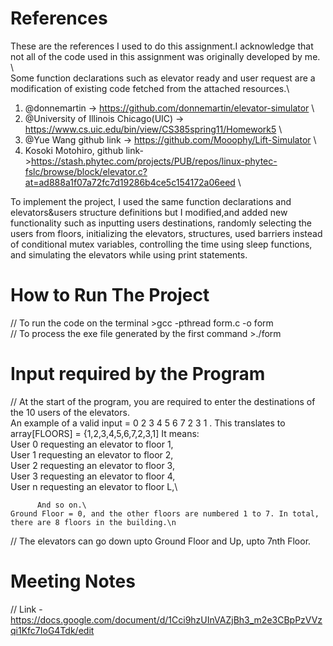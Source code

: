 # References

These are the references I used to do this assignment.I acknowledge that not all of the code used in this assignment was originally developed by me. \  
Some function declarations  such as elevator ready and user request are a modification of existing code fetched from the attached resources.\ 

1. @donnemartin -> https://github.com/donnemartin/elevator-simulator \
2. @University of Illinois Chicago(UIC) -> https://www.cs.uic.edu/bin/view/CS385spring11/Homework5 \
3. @Yue Wang github link -> https://github.com/Mooophy/Lift-Simulator \
4. Kosoki Motohiro, github link->https://stash.phytec.com/projects/PUB/repos/linux-phytec-fslc/browse/block/elevator.c?at=ad888a1f07a72fc7d19286b4ce5c154172a06eed \

To implement the project, I used the same function declarations and elevators&users structure definitions but I modified,and added 
new functionality such as  inputting users destinations, randomly selecting the users from floors, initializing the elevators, structures, used barriers instead of conditional mutex variables, controlling the time using sleep functions,  and simulating the elevators while using print statements.

# How to Run The Project

// To run the code on the terminal >gcc -pthread form.c -o form \
// To process the exe file generated by the first command >./form
# Input required by the Program
// At the start of the program, you are required to enter the destinations of the 10 users of the elevators. \
    An example of a valid input = 0 2 3 4 5 6 7 2 3 1 . This translates to array[FLOORS] = {1,2,3,4,5,6,7,2,3,1]
    It means:\
          User 0 requesting an elevator to floor 1,\
          User 1 requesting an elevator to floor 2,\
          User 2 requesting an elevator to floor 3,\
          User 3 requesting an elevator to floor 4,\
          User n requesting an elevator to floor L,\
          
          And so on.\
    Ground Floor = 0, and the other floors are numbered 1 to 7. In total, there are 8 floors in the building.\n
 // The elevators can go down upto Ground Floor and Up, upto 7nth Floor.
    


# Meeting Notes
// Link - https://docs.google.com/document/d/1Cci9hzUInVAZjBh3_m2e3CBpPzVVzqi1Kfc7IoG4Tdk/edit

